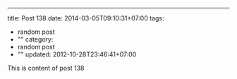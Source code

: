 ---
title: Post 138
date: 2014-03-05T09:10:31+07:00
tags:
  - random post
  - ""
category:
  - random post
  - ""
updated: 2012-10-28T23:46:41+07:00

This is content of post 138